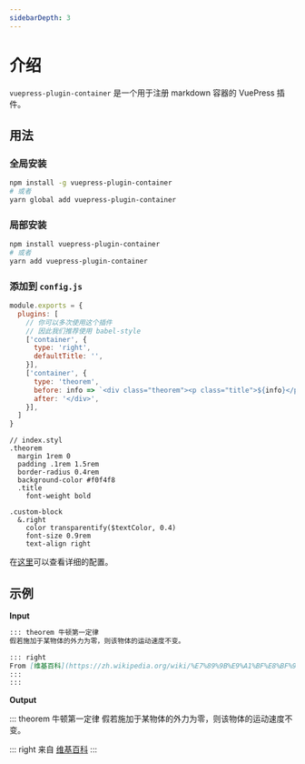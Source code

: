 ```yaml
---
sidebarDepth: 3
---
```


# 介绍

`vuepress-plugin-container` 是一个用于注册 markdown 容器的 VuePress 插件。

## 用法

### 全局安装

```bash
npm install -g vuepress-plugin-container
# 或者
yarn global add vuepress-plugin-container
```

### 局部安装

```bash
npm install vuepress-plugin-container
# 或者
yarn add vuepress-plugin-container
```

### 添加到 `config.js`

```js
module.exports = {
  plugins: [
    // 你可以多次使用这个插件
    // 因此我们推荐使用 babel-style
    ['container', {
      type: 'right',
      defaultTitle: '',
    }],
    ['container', {
      type: 'theorem',
      before: info => `<div class="theorem"><p class="title">${info}</p>`,
      after: '</div>',
    }],
  ]
}
```

```stylus
// index.styl
.theorem
  margin 1rem 0
  padding .1rem 1.5rem
  border-radius 0.4rem
  background-color #f0f4f8
  .title
    font-weight bold

.custom-block
  &.right
    color transparentify($textColor, 0.4)
    font-size 0.9rem
    text-align right
```

在[这里](./config.md)可以查看详细的配置。

## 示例

**Input**

```md
::: theorem 牛顿第一定律
假若施加于某物体的外力为零，则该物体的运动速度不变。

::: right
From [维基百科](https://zh.wikipedia.org/wiki/%E7%89%9B%E9%A1%BF%E8%BF%90%E5%8A%A8%E5%AE%9A%E5%BE%8B)
:::
:::
```

**Output**

::: theorem 牛顿第一定律
假若施加于某物体的外力为零，则该物体的运动速度不变。

::: right
来自 [维基百科](https://zh.wikipedia.org/wiki/%E7%89%9B%E9%A1%BF%E8%BF%90%E5%8A%A8%E5%AE%9A%E5%BE%8B)
:::


